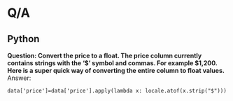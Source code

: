 # Q/A
## Python
**Question: Convert the price to a float. The price column currently contains strings with the ‘$’ symbol and commas. For example $1,200. Here is a super quick way of converting the entire column to float values.**
<br /> Answer: <br />
```
data['price']=data['price'].apply(lambda x: locale.atof(x.strip("$")))
```
